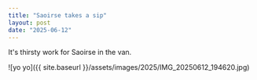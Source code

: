 ```yaml
---
title: "Saoirse takes a sip"
layout: post
date: "2025-06-12"
---
```


It's thirsty work for Saoirse in the van.

![yo yo]({{ site.baseurl }}/assets/images/2025/IMG_20250612_194620.jpg)
